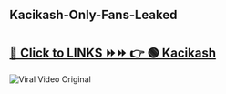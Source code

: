 
 ## Kacikash-Only-Fans-Leaked

# <h2><a href="https://clipsfans.com/Kacikash&ref=git">🔗 Click to LINKS ⏩⏩ 👉 🟢 Kacikash </a></h2>

<a href="https://clipsfans.com/Kacikash&ref=git" rel="nofollow" data-target="animated-image.originalLink"><img src="https://i.ibb.co.com/xMMVF88/686577567.gif" alt="Viral Video Original" style="max-width: 100%; display: inline-block;" data-target="animated-image.originalImage"></a>
